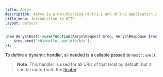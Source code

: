 ```yaml
---
title: Aerys
description: Aerys is a non-blocking HTTP/1.1 and HTTP/2 application / websocket / static file server.
title_menu: Introduction to HTTP
layout: default
---
```


```php
(new Aerys\Host)->use(function(Aerys\Request $req, Aerys\Response $res) {
	$res->end("<h1>Hello, world!</h1>");
});
```

To define a dynamic handler, all needed is a callable passed to `Host::use()`.

> **Note**: This handler is used for all URIs of that Host by default, but it can be routed with the [Router](static-routing.md).
